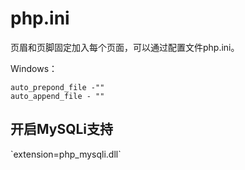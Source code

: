 # php.ini

页眉和页脚固定加入每个页面，可以通过配置文件php.ini。

Windows：

```
auto_prepond_file -""
auto_append_file - ""
```

## 开启MySQLi支持

\`extension=php\_mysqli.dll\`

